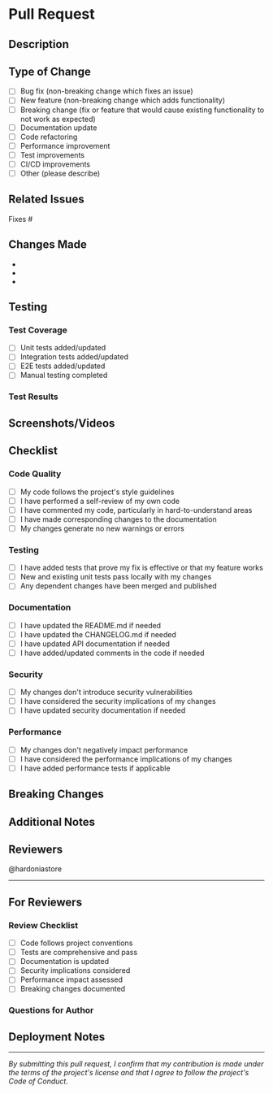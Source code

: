 # Pull Request

## Description

<!-- Provide a brief description of the changes in this PR -->

## Type of Change

<!-- Mark the relevant option with an "x" -->

- [ ] Bug fix (non-breaking change which fixes an issue)
- [ ] New feature (non-breaking change which adds functionality)
- [ ] Breaking change (fix or feature that would cause existing functionality to not work as expected)
- [ ] Documentation update
- [ ] Code refactoring
- [ ] Performance improvement
- [ ] Test improvements
- [ ] CI/CD improvements
- [ ] Other (please describe)

## Related Issues

<!-- Link to any related issues using "Fixes #123" or "Closes #123" -->

Fixes #

## Changes Made

<!-- List the main changes made in this PR -->

-
-
-

## Testing

<!-- Describe the tests you ran to verify your changes -->

### Test Coverage

- [ ] Unit tests added/updated
- [ ] Integration tests added/updated
- [ ] E2E tests added/updated
- [ ] Manual testing completed

### Test Results

<!-- Paste test results or link to test runs -->

## Screenshots/Videos

<!-- If applicable, add screenshots or videos to help explain your changes -->

## Checklist

<!-- Mark completed items with an "x" -->

### Code Quality

- [ ] My code follows the project's style guidelines
- [ ] I have performed a self-review of my own code
- [ ] I have commented my code, particularly in hard-to-understand areas
- [ ] I have made corresponding changes to the documentation
- [ ] My changes generate no new warnings or errors

### Testing

- [ ] I have added tests that prove my fix is effective or that my feature works
- [ ] New and existing unit tests pass locally with my changes
- [ ] Any dependent changes have been merged and published

### Documentation

- [ ] I have updated the README.md if needed
- [ ] I have updated the CHANGELOG.md if needed
- [ ] I have updated API documentation if needed
- [ ] I have added/updated comments in the code if needed

### Security

- [ ] My changes don't introduce security vulnerabilities
- [ ] I have considered the security implications of my changes
- [ ] I have updated security documentation if needed

### Performance

- [ ] My changes don't negatively impact performance
- [ ] I have considered the performance implications of my changes
- [ ] I have added performance tests if applicable

## Breaking Changes

<!-- If this is a breaking change, describe what breaks and how to migrate -->

## Additional Notes

<!-- Any additional information that reviewers should know -->

## Reviewers

<!-- Tag specific reviewers if needed -->

@hardoniastore

---

## For Reviewers

### Review Checklist

- [ ] Code follows project conventions
- [ ] Tests are comprehensive and pass
- [ ] Documentation is updated
- [ ] Security implications considered
- [ ] Performance impact assessed
- [ ] Breaking changes documented

### Questions for Author

<!-- Add any questions or concerns for the author -->

## Deployment Notes

<!-- Any special deployment considerations -->

---

_By submitting this pull request, I confirm that my contribution is made under the terms of the project's license and that I agree to follow the project's Code of Conduct._
